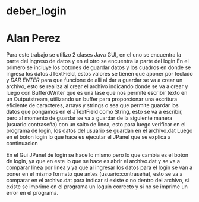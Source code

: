 # deber_login
# Alan Perez
Para este trabajo se utilizo 2 clases Java GUI, en el uno se encuentra la parte del ingreso de datos
y en el otro se encuentra la parte del login
En el primero se incluye los botones de guardar datos y los cuadros en donde se ingresa
los datos JTextField, estos valores se tienen que aponer por teclado y *DAR ENTER* para que funcione
de alli al dar a guardar se va a crear un archivo, esto se realiza al crear el archivo indicando donde
se va a crear y luego con BufferdWriter que es una lase que nos permite escribir texto en un Outputstream, utilizando un buffer para proporcionar una escritura eficiente de caracteres, arrays y strings o sea que permite guardar los datos que pongamos en el JTextField como String,
esto se va a escribir, pero al momento de guardar se va a guardar de la siguiente manera
(usuario:contraseña) con un salto de linea, esto para luego verificar en el programa de login, los datos del usuario se guardan en el archivo.dat 
Luego en el boton login lo que hace es ejecutar el JPanel que se explica a continuacion

En el Gui JPanel de login se hace lo mismo pero lo que cambia es el boton de login, ya que en este lo que se hace es abrir el archivo.dat y se va a comparar linea por linea y ya que al ingresar los datos
para el login se van a poner en el mismo formato que antes (usuario:contraseña), esto se va a comparar
en el archivo.dat para indicar si existe o no dentro del archivo, si existe se imprime en el programa 
un loguin correcto y si no se imprime un error en el programa.
